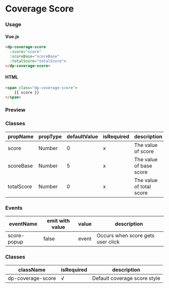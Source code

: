# Coverage Score

### Usage

#### Vue.js

```HTML
<dp-coverage-score
  :score="score"
  :scoreBase="scoreBase"
  :totalScore="totalScore">
</dp-coverage-score>
```

#### HTML

```HTML
<span class="dp-coverage-score">
    {{ score }}
</span>
```

### Preview
<!-- STORY -->

### Classes

| propName     | propType      | defaultValue | isRequired | description |
|--------------|---------------|--------------|------------| ------------|
| score        |     Number    |      0       |      x     | The value of score |
| scoreBase    |     Number    |      5       |      x     | The value of base score |
| totalScore   |     Number    |       0      |      x     | The value of total score |

### Events

| eventName     | emit with value |  value  | description |
|---------------|-----------------|---------|-------------|
| score-popup    |      false      |  event  | Occurs when score gets user click|

### Classes

| className | isRequired | description |
|---------- |------------ | ------------ |
| dp-coverage-score  |      √     |       Default coverage score style     |
